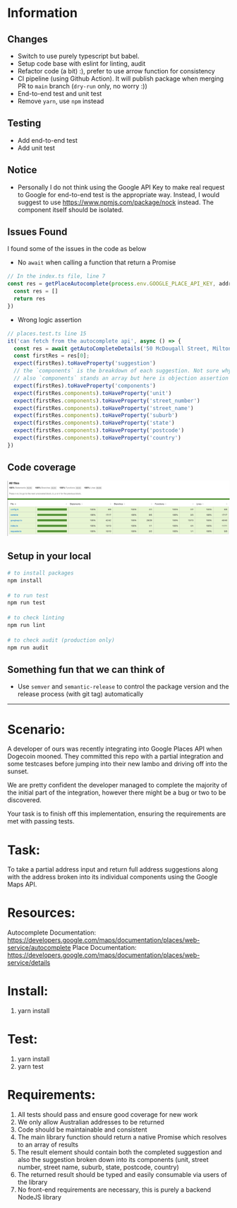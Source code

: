 # Information 
## Changes
- Switch to use purely typescript but babel.
- Setup code base with eslint for linting, audit
- Refactor code (a bit) :), prefer to use arrow function for consistency
- CI pipeline (using Github Action). It will publish package when merging PR to `main` branch (`dry-run` only, no worry :))
- End-to-end test and unit test
- Remove `yarn`, use `npm` instead

## Testing
- Add end-to-end test
- Add unit test

## Notice
- Personally I do not think using the Google API Key to make real request to Google for end-to-end test is the appropriate way. Instead, I would suggest to use https://www.npmjs.com/package/nock instead. The component itself should be isolated.

## Issues Found
I found some of the issues in the code as below
- No `await` when calling a function that return a Promise
```ts
// In the index.ts file, line 7
const res = getPlaceAutocomplete(process.env.GOOGLE_PLACE_API_KEY, address).then(async (autocompleteResults) => {
  const res = []
  return res
})
```
- Wrong logic assertion
```ts
// places.test.ts line 15
it('can fetch from the autocomplete api', async () => {
  const res = await getAutoCompleteDetails('50 McDougall Street, Milton')
  const firstRes = res[0];
  expect(firstRes).toHaveProperty('suggestion')
  // the `components` is the breakdown of each suggestion. Not sure why it should be the same level with `suggestion`
  // also `components` stands an array but here is objection assertion
  expect(firstRes).toHaveProperty('components')
  expect(firstRes.components).toHaveProperty('unit')
  expect(firstRes.components).toHaveProperty('street_number')
  expect(firstRes.components).toHaveProperty('street_name')
  expect(firstRes.components).toHaveProperty('suburb')
  expect(firstRes.components).toHaveProperty('state')
  expect(firstRes.components).toHaveProperty('postcode')
  expect(firstRes.components).toHaveProperty('country')
})
```

## Code coverage
![](./images/coverage.png)

## Setup in your local
```sh
# to install packages
npm install 

# to run test
npm run test

# to check linting
npm run lint

# to check audit (production only)
npm run audit
```

## Something fun that we can think of
- Use `semver` and `semantic-release` to control the package version and the release process (with git tag) automatically

--------

Scenario:
=========

A developer of ours was recently integrating into Google Places API when Dogecoin mooned.
They committed this repo with a partial integration and some testcases before jumping into their new lambo and driving off into the sunset.

We are pretty confident the developer managed to complete the majority of the initial part of the integration, however there might be a bug or two to be discovered.

Your task is to finish off this implementation, ensuring the requirements are met with passing tests.

Task:
=====
To take a partial address input and return full address suggestions along with the address broken into its individual components using the Google Maps API.


Resources:
==========

Autocomplete Documentation: https://developers.google.com/maps/documentation/places/web-service/autocomplete
Place Documentation: https://developers.google.com/maps/documentation/places/web-service/details

Install:
========
1. yarn install

Test:
=====
1. yarn install
2. yarn test


Requirements:
=============

1. All tests should pass and ensure good coverage for new work
2. We only allow Australian addresses to be returned
3. Code should be maintainable and consistent
4. The main library function should return a native Promise which resolves to an array of results
5. The result element should contain both the completed suggestion and also the suggestion broken down into its components (unit, street number, street name, suburb, state, postcode, country)
6. The returned result should be typed and easily consumable via users of the library
7. No front-end requirements are necessary, this is purely a backend NodeJS library
